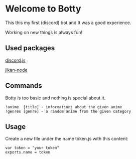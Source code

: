 # Welcome to Botty

  This this my first (discord) bot and It was a good experience.

  Working on new things is always fun!

## Used packages
   [discord.js](https://discord.js.org/#/)
  
   [jikan-node](https://github.com/xy137/jikan-node)

## Commands
Botty is too basic and nothing is special about it.

  	!anime  [title] - informations about the given anime
	!genres [genre] - a random anime from the given category
	
## Usage
Create a new file under the name token.js with this content:

	var token = "your token"
	exports.name = token
